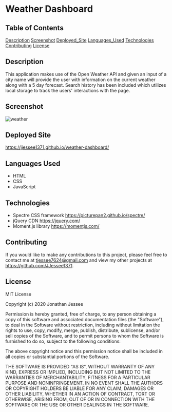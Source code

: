 # Weather Dashboard

## Table of Contents
[Description](#Description)
[Screenshot](#Screenshot)
[Deployed_Site](#Deployed_Site)
[Languages_Used](#Langauges_Used)
[Technologies](#Technologies)
[Contributing](#Contributing)
[License](#License)

## Description
This application makes use of the Open Weather API and given an input of a city name 
will provide the user with information on the current weather along with a 5 day 
forecast. Search history has been included which utilizes local storage to track
the users' interactions with the page.  

## Screenshot
![weather](https://user-images.githubusercontent.com/66571617/98019057-8b1f2d00-1dbe-11eb-907f-7330ba3b4513.PNG)

## Deployed Site
https://jjessee1371.github.io/weather-dashboard/

## Languages Used
* HTML 
* CSS
* JavaScript

## Technologies 
* Spectre CSS framework https://picturepan2.github.io/spectre/
* jQuery CDN https://jquery.com/ 
* Moment.js library https://momentjs.com/

## Contributing
If you would like to make any contributions to this project, please feel free to contact
me at tjessee7624@gmail.com and view my other projects at https://github.com/JJessee1371.

## License
MIT License

Copyright (c) 2020 Jonathan Jessee

Permission is hereby granted, free of charge, to any person obtaining a copy
of this software and associated documentation files (the "Software"), to deal
in the Software without restriction, including without limitation the rights
to use, copy, modify, merge, publish, distribute, sublicense, and/or sell
copies of the Software, and to permit persons to whom the Software is
furnished to do so, subject to the following conditions:

The above copyright notice and this permission notice shall be included in all
copies or substantial portions of the Software.

THE SOFTWARE IS PROVIDED "AS IS", WITHOUT WARRANTY OF ANY KIND, EXPRESS OR
IMPLIED, INCLUDING BUT NOT LIMITED TO THE WARRANTIES OF MERCHANTABILITY,
FITNESS FOR A PARTICULAR PURPOSE AND NONINFRINGEMENT. IN NO EVENT SHALL THE
AUTHORS OR COPYRIGHT HOLDERS BE LIABLE FOR ANY CLAIM, DAMAGES OR OTHER
LIABILITY, WHETHER IN AN ACTION OF CONTRACT, TORT OR OTHERWISE, ARISING FROM,
OUT OF OR IN CONNECTION WITH THE SOFTWARE OR THE USE OR OTHER DEALINGS IN THE
SOFTWARE.